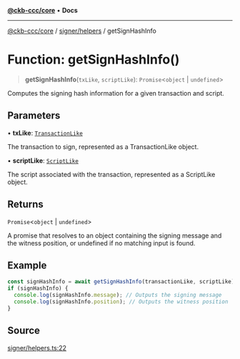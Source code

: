 [**@ckb-ccc/core**](README.md) • **Docs**

***

[@ckb-ccc/core](README.md) / [signer/helpers](signer.helpers.md) / getSignHashInfo

# Function: getSignHashInfo()

> **getSignHashInfo**(`txLike`, `scriptLike`): `Promise`\<`object` \| `undefined`\>

Computes the signing hash information for a given transaction and script.

## Parameters

• **txLike**: [`TransactionLike`](ckb.transaction.Type.TransactionLike.md)

The transaction to sign, represented as a TransactionLike object.

• **scriptLike**: [`ScriptLike`](ckb.script.Type.ScriptLike.md)

The script associated with the transaction, represented as a ScriptLike object.

## Returns

`Promise`\<`object` \| `undefined`\>

A promise that resolves to an object containing the signing message and the witness position,
         or undefined if no matching input is found.

## Example

```typescript
const signHashInfo = await getSignHashInfo(transactionLike, scriptLike);
if (signHashInfo) {
  console.log(signHashInfo.message); // Outputs the signing message
  console.log(signHashInfo.position); // Outputs the witness position
}
```

## Source

[signer/helpers.ts:22](https://github.com/SpectreMercury/ccc/blob/1b34760fdeb60ebebc0a7e641c12ef11dff1e7d0/packages/core/src/signer/helpers.ts#L22)
